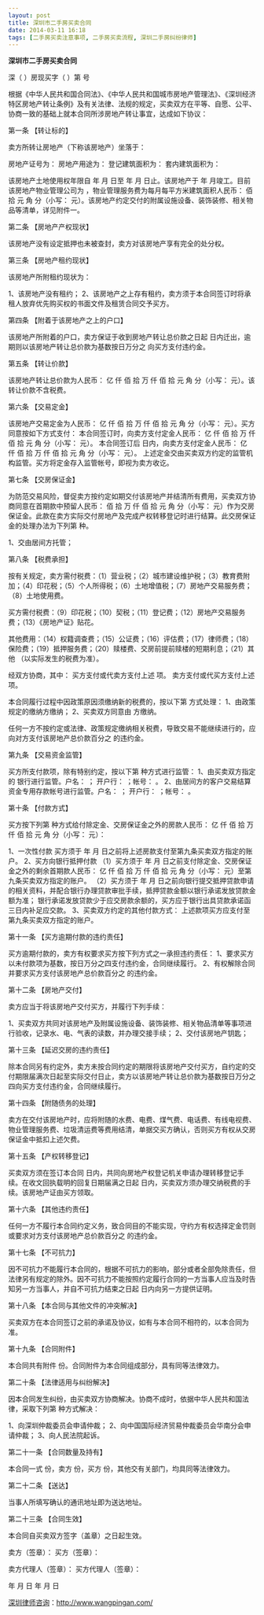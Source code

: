 ```yaml
---
layout: post
title: 深圳市二手房买卖合同
date: 2014-03-11 16:18
tags: [二手房买卖注意事项, 二手房买卖流程, 深圳二手房纠纷律师]
---
```

<strong>深圳市二手房买卖合同</strong>

深（ ）房现买字（ ）第 号

根据《中华人民共和国合同法》、《中华人民共和国城市房地产管理法》、《深圳经济特区房地产转让条例》及有关法律、法规的规定，买卖双方在平等、自愿、公平、协商一致的基础上就本合同所涉房地产转让事宜，达成如下协议：

第一条 【转让标的】

卖方所转让房地产（下称该房地产）坐落于：

房地产证号为：
房地产用途为：
登记建筑面积为：
套内建筑面积为：

该房地产土地使用权年限自 年 月 日至 年 月 日止。该房地产于 年 月竣工。目前该房地产物业管理公司为 ，物业管理服务费为每月每平方米建筑面积人民币： 佰 拾 元 角 分（小写： 元）。该房地产约定交付的附属设施设备、装饰装修、相关物品等清单，详见附件一。

第二条 【房地产产权现状】

该房地产没有设定抵押也未被查封，卖方对该房地产享有完全的处分权。

第三条 【房地产租约现状】

该房地产所附租约现状为：

1、该房地产没有租约；
2、该房地产之上存有租约，卖方须于本合同签订时将承租人放弃优先购买权的书面文件及租赁合同交予买方。

第四条 【附着于该房地产之上的户口】

该房地产所附着的户口，卖方保证于收到房地产转让总价款之日起 日内迁出，逾期则以该房地产转让总价款为基数按日万分之 向买方支付违约金。

第五条 【转让价款】

该房地产转让总价款为人民币： 亿 仟 佰 拾 万 仟 佰 拾 元 角 分（小写： 元）。该转让价款不含税费。

第六条 【交易定金】

该房地产交易定金为人民币： 亿 仟 佰 拾 万 仟 佰 拾 元 角 分（小写： 元）。买方同意按如下方式支付：
本合同签订时，向卖方支付定金人民币： 亿 仟 佰 拾 万 仟 佰 拾 元 角
分（小写： 元）。
本合同签订后 日内，向卖方支付定金人民币： 亿 仟 佰 拾 万 仟 佰
拾 元 角 分（小写： 元）。
上述定金交由买卖双方约定的监管机构监管。买方将定金存入监管帐号，即视为卖方收讫。

第七条 【交房保证金】

为防范交易风险，督促卖方按约定如期交付该房地产并结清所有费用，买卖双方协商同意在首期款中预留人民币： 佰 拾 万 仟 佰 拾 元 角 分（小写： 元）作为交房保证金。此款在卖方实际交付房地产及完成产权转移登记时进行结算。此交房保证金的处理办法为下列第  种。

1、交由居间方托管；

第八条 【税费承担】

按有关规定，卖方需付税费：（1）营业税；（2）城市建设维护税；（3）教育费附加；（4）印花税；（5）个人所得税；（6）土地增值税；（7）房地产交易服务费；（8）土地使用费。

买方需付税费：（9）印花税；（10）契税；（11）登记费；（12）房地产交易服务费；（13）《房地产证》贴花。

其他费用：（14）权籍调查费；（15）公证费；（16）评估费；（17）律师费；（18）保险费；（19）抵押服务费；（20）赎楼费、交房前提前赎楼的短期利息；（21）其他
（以实际发生的税费为准）。

经双方协商，其中：
买方支付或代卖方支付上述 项。
卖方支付或代买方支付上述 项。

本合同履行过程中因政策原因须缴纳新的税费的，按以下第 方式处理：
1、由政策规定的缴纳方缴纳；
2、买卖双方同意由 方缴纳。

任何一方不按约定或法律、政策规定缴纳相关税费，导致交易不能继续进行的，应向对方支付该房地产总价款百分之 的违约金。

第九条 【交易资金监管】

买方所支付款项，除有特别约定，按以下第 种方式进行监管：
1、由买卖双方指定的 银行进行监管。户名： ；
开户行： ；帐号： 。
2、由居间方的客户交易结算资金专用存款帐号进行监管。户名： ；
开户行： ；帐号： 。

第十条 【付款方式】

买方按下列第 种方式给付除定金、交房保证金之外的房款人民币： 亿 仟 佰
拾 万 仟 佰 拾 元 角 分（小写： 元）：

1、一次性付款
买方须于 年 月 日之前将上述房款支付至第九条买卖双方指定的账户。
2、买方向银行抵押付款
（1）买方须于 年 月 日之前支付除定金、交房保证金之外的剩余首期款人民币： 亿 仟 佰 拾 万 仟 佰 拾 元 角 分（小写： 元）至第九条买卖双方指定的账户。
（2）买方须于 年 月 日之前向银行提交抵押贷款申请的相关资料，并配合银行办理贷款审批手续，抵押贷款金额以银行承诺发放贷款金额为准；
银行承诺发放贷款少于应交房款余额的，买方应于银行出具贷款承诺函三日内补足应交款。
3、买卖双方约定的其他付款方式：
上述款项买方应支付至第九条买卖双方指定的账户。

第十一条 【买方逾期付款的违约责任】

买方逾期付款的，卖方有权要求买方按下列方式之一承担违约责任：
1、要求买方以未付款项为基数，按日万分之四支付违约金，合同继续履行。
2、有权解除合同并要求买方支付该房地产总价款百分之 的违约金。

第十二条 【房地产交付】

卖方应当于将该房地产交付买方，并履行下列手续：

1、买卖双方共同对该房地产及附属设施设备、装饰装修、相关物品清单等事项进行验收，记录水、电、气表的读数，并办理交接手续；
2、交付该房地产钥匙；

第十三条 【延迟交房的违约责任】

除本合同另有约定外，卖方未按合同约定的期限将该房地产交付买方，自约定的交付期限届满次日起至实际交付日止，卖方以该房地产转让总价款为基数按日万分之四向买方支付违约金，合同继续履行。

第十四条 【附随债务的处理】

卖方在交付该房地产时，应将附随的水费、电费、煤气费、电话费、有线电视费、物业管理服务费、垃圾清运费等费用结清，单据交买方确认，否则买方有权从交房保证金中抵扣上述欠费。

第十五条 【产权转移登记】

买卖双方须在签订本合同 日内，共同向房地产权登记机关申请办理转移登记手续。在收文回执载明的回复日期届满之日起 日内，买卖双方须办理交纳税费的手续。该房地产证由买方领取。

第十六条 【其他违约责任】

任何一方不履行本合同约定义务，致合同目的不能实现，守约方有权选择定金罚则或要求对方支付该房地产总价款百分之 的违约金。

第十七条 【不可抗力】

因不可抗力不能履行本合同的，根据不可抗力的影响，部分或者全部免除责任，但法律另有规定的除外。因不可抗力不能按照约定履行合同的一方当事人应当及时告知另一方当事人，并自不可抗力结束之日起 日内向另一方提供证明。

第十八条 【本合同与其他文件的冲突解决】

买卖双方在本合同签订之前的承诺及协议，如有与本合同不相符的，以本合同为准。

第十九条 【合同附件】

本合同共有附件 份。合同附件为本合同组成部分，具有同等法律效力。

第二十条 【法律适用与纠纷解决】

因本合同发生纠纷，由买卖双方协商解决。协商不成时，依据中华人民共和国法律，采取下列第 种方式解决：

1、向深圳仲裁委员会申请仲裁；
2、向中国国际经济贸易仲裁委员会华南分会申请仲裁；
3、向人民法院起诉。

第二十一条 【合同数量及持有】

本合同一式 份，卖方 份，买方 份，其他交有关部门，均具同等法律效力。

第二十二条 【送达】

当事人所填写确认的通讯地址即为送达地址。

第二十三条 【合同生效】

本合同自买卖双方签字（盖章）之日起生效。

卖方（签章）： 买方（签章）：

卖方代理人（签章）： 买方代理人（签章）：

年 月 日 年 月 日

<a href="http://www.wangpingan.com/">深圳律师咨询</a>：<a href="http://www.wangpingan.com/">http://www.wangpingan.com/</a>

